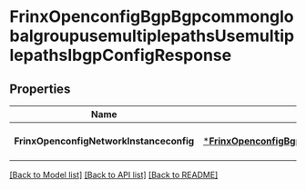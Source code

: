 # FrinxOpenconfigBgpBgpcommonglobalgroupusemultiplepathsUsemultiplepathsIbgpConfigResponse

## Properties
Name | Type | Description | Notes
------------ | ------------- | ------------- | -------------
**FrinxOpenconfigNetworkInstanceconfig** | [***FrinxOpenconfigBgpBgpcommonglobalgroupusemultiplepathsUsemultiplepathsIbgpConfig**](frinx.openconfig.bgp.bgpcommonglobalgroupusemultiplepaths.usemultiplepaths.ibgp.Config.md) |  | [optional] [default to null]

[[Back to Model list]](../README.md#documentation-for-models) [[Back to API list]](../README.md#documentation-for-api-endpoints) [[Back to README]](../README.md)


